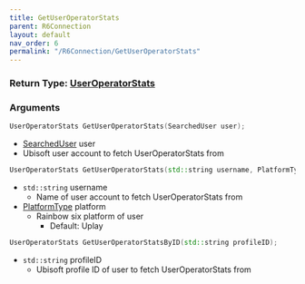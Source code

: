 ```yaml
---
title: GetUserOperatorStats
parent: R6Connection
layout: default
nav_order: 6
permalink: "/R6Connection/GetUserOperatorStats"
---
```


### Return Type: [UserOperatorStats](/R6pp/Types/UserOperatorStats)

### Arguments 
```cpp 
UserOperatorStats GetUserOperatorStats(SearchedUser user);
```
* [SearchedUser](/Types/SearchedUser) user
 * Ubisoft user account to fetch UserOperatorStats from

```cpp
UserOperatorStats GetUserOperatorStats(std::string username, PlatformType platform = PlatformType::Uplay);
```
* `std::string` username
	* Name of user account to fetch UserOperatorStats from
* [PlatformType](/Types/PlatformType) platform
	* Rainbow six platform of user
		* Default: Uplay

```cpp
UserOperatorStats GetUserOperatorStatsByID(std::string profileID);
```
* `std::string` profileID
	* Ubisoft profile ID of user to fetch UserOperatorStats from
